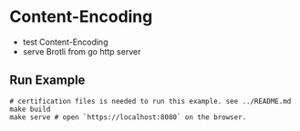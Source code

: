 # Content-Encoding

* test Content-Encoding
* serve Brotli from go http server

## Run Example

```console
# certification files is needed to run this example. see ../README.md
make build
make serve # open `https://localhost:8080` on the browser.
```

